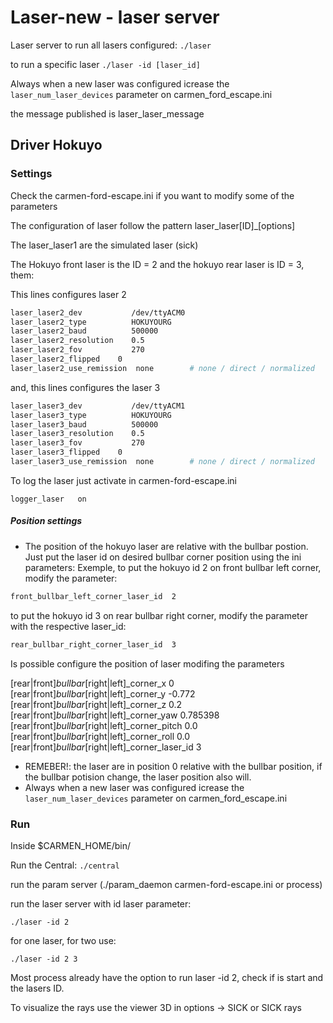 # Laser-new - laser server

Laser server
to run all lasers configured:
`./laser`

to run a specific laser
`./laser -id [laser_id]`

Always when a new laser was configured icrease the `laser_num_laser_devices` parameter on carmen_ford_escape.ini

the message published is laser_laser_message
## Driver Hokuyo 

### Settings
Check the carmen-ford-escape.ini if you want to modify some of the parameters

The configuration of laser follow the pattern laser_laser[ID]_[options]

The laser_laser1 are the simulated laser (sick)

The Hokuyo front laser is the ID = 2 and the hokuyo rear laser is ID = 3, them:

This lines configures laser 2
```bash
laser_laser2_dev           /dev/ttyACM0
laser_laser2_type          HOKUYOURG
laser_laser2_baud          500000
laser_laser2_resolution    0.5
laser_laser2_fov           270
laser_laser2_flipped    0
laser_laser2_use_remission  none        # none / direct / normalized
```

and, this lines configures the laser 3

```bash
laser_laser3_dev           /dev/ttyACM1
laser_laser3_type          HOKUYOURG
laser_laser3_baud          500000
laser_laser3_resolution    0.5
laser_laser3_fov           270
laser_laser3_flipped    0
laser_laser3_use_remission  none        # none / direct / normalized
```

To log the laser just activate in carmen-ford-escape.ini

`logger_laser   on`

##### Position settings

- The position of the hokuyo laser are relative with the bullbar postion. 
Just put the laser id on desired bullbar corner position using the ini parameters:
Exemple, to put the hokuyo id 2 on front bullbar left corner, modify the parameter:
```bash
front_bullbar_left_corner_laser_id	2
```
to put the hokuyo id 3 on rear bullbar right corner, modify the parameter with the respective laser_id:
```bash
rear_bullbar_right_corner_laser_id	3
```
Is possible configure the position of laser modifing the parameters

[rear|front]_bullbar_[right|left]_corner_x	0
[rear|front]_bullbar_[right|left]_corner_y	-0.772
[rear|front]_bullbar_[right|left]_corner_z	0.2
[rear|front]_bullbar_[right|left]_corner_yaw	0.785398
[rear|front]_bullbar_[right|left]_corner_pitch	0.0
[rear|front]_bullbar_[right|left]_corner_roll	0.0
[rear|front]_bullbar_[right|left]_corner_laser_id	3

- REMEBER!: the laser are in position 0 relative with the bullbar position, if the bullbar potision change, the laser position also will.
- Always when a new laser was configured icrease the `laser_num_laser_devices` parameter on carmen_ford_escape.ini

### Run

Inside $CARMEN_HOME/bin/ 

Run the Central:
`./central`

run the param server (./param_daemon carmen-ford-escape.ini or process)

run the laser server with id laser parameter:

 `./laser -id 2`

for one laser, for two use:

 `./laser -id 2 3`

Most process already have the option to run laser -id 2, check if is start and the lasers ID.

To visualize the rays use the viewer 3D in options -> SICK or SICK rays
